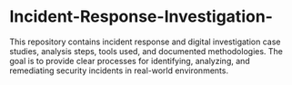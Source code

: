 # Incident-Response-Investigation-
This repository contains incident response and digital investigation case studies, analysis steps, tools used, and documented methodologies. The goal is to provide clear processes for identifying, analyzing, and remediating security incidents in real-world environments.

